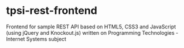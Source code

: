 # tpsi-rest-frontend
Frontend for sample REST API based on HTML5, CSS3 and JavaScript (using jQuery and Knockout.js) written on Programming Technologies - Internet Systems subject

